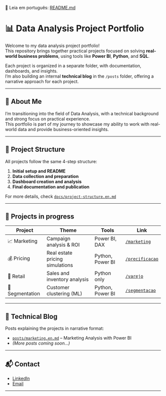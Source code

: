 📄 Leia em português: [README.md](./README.pt.md)


# 📊 Data Analysis Project Portfolio

Welcome to my data analysis project portfolio!  
This repository brings together practical projects focused on solving **real-world business problems**, using tools like **Power BI**, **Python**, and **SQL**.

Each project is organized in a separate folder, with documentation, dashboards, and insights.  
I’m also building an internal **technical blog** in the `/posts` folder, offering a narrative approach for each project.

---

## 🧠 About Me

I’m transitioning into the field of Data Analysis, with a technical background and strong focus on practical experience.  
This portfolio is part of my journey to showcase my ability to work with real-world data and provide business-oriented insights.

---

## 📁 Project Structure

All projects follow the same 4-step structure:

1. **Initial setup and README**
2. **Data collection and preparation**
3. **Dashboard creation and analysis**
4. **Final documentation and publication**

For more details, check [`docs/project-structure.en.md`](./docs/project-structure.en.md)

---

## 📂 Projects in progress

| Project | Theme | Tools | Link |
|--------|-------|--------|------|
| 📈 Marketing | Campaign analysis & ROI | Power BI, DAX | [`/marketing`](./marketing) |
| 💰 Pricing | Real estate pricing simulations | Python, Power BI | [`/precificacao`](./precificacao) |
| 🛒 Retail | Sales and inventory analysis | Python only | [`/varejo`](./varejo) |
| 👥 Segmentation | Customer clustering (ML) | Python, Power BI | [`/segmentacao`](./segmentacao) |

---

## 📝 Technical Blog

Posts explaining the projects in narrative format:

- [`posts/marketing.en.md`](./posts/marketing.en.md) – Marketing Analysis with Power BI  
- *(More posts coming soon...)*

---

## 📬 Contact

- [LinkedIn](https://www.linkedin.com/in/patricia-iaczinski/)
- [Email](patricia.iaczinski@gmail.com)

---

